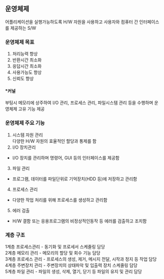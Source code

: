 ## 운영체제
어플리케이션을 실행가능하도록 H/W 자원을 사용하고 사용자와 컴퓨터 간 인터페이스를 제공하는 S/W

### 운영체제 목표
1. 처리능력 향상
2. 반환시간 최소화
3. 응답시간 최소화
4. 사용가능도 향상
5. 신뢰도 향상

#### *커널
부팅시 메모리에 상주하여 I/O 관리, 프로세스 관리, 파일시스템 관리 등을 수행하며 운영체제 고유 기능 제공

### 운영체제 주요 기능
1. 시스템 자원 관리  
다양한 H/W 자원의 효율적인 할당과 통제를 함
2. I/O 장치관리
- I/O 장치를 관리하며 명령어, GUI 등의 인터페이스를 제공함
3. 파일 관리
- 프로그램, 데이터를 파일단위로 기억장치(HDD 등)에 저장하고 관리함
4. 프로세스 관리
- 다양한 작업 처리를 위해 프로세스를 생성하고 관리함
5. 에러 검출
- H/W 결함 또는 응용프로그램의 비정상적인동작 등 에러를 검출하고 조치함

### 계층 구조
1계층 프로세스관리 - 동기화 및 프로세서 스케줄링 담당  
2계층 메모리 관리 - 메모리의 할당 및 회수 기능 담당   
3계층 프로세스 관리 - 프로세스의 생성, 제거, 메시지 전달, 시작과 정지 등 작업 담당  
4계층 주변장치 관리 - 주변장치의 상태파악 및 입출력 장치 스케줄링 담당  
5계층 파일 관리 - 파일의 생성, 삭제, 열기, 닫기 등 파일의 유지 및 관리 담당  


